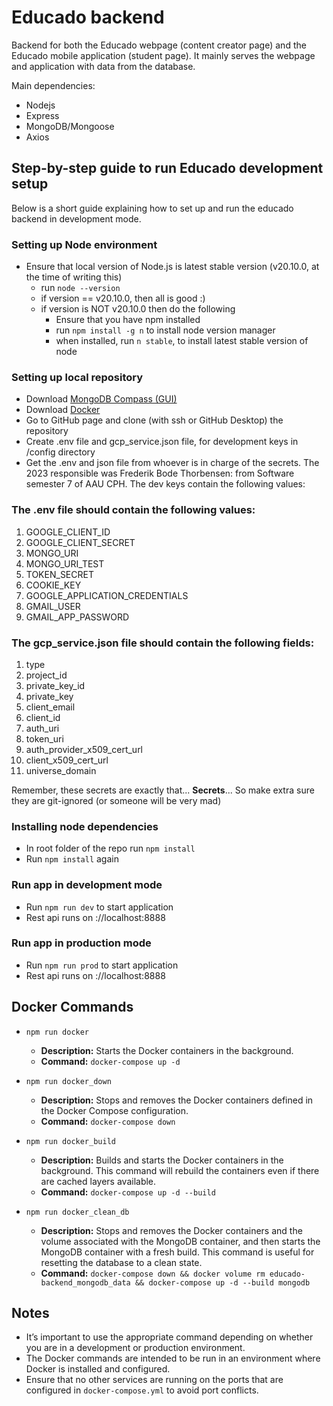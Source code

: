 # Educado backend

Backend for both the Educado webpage (content creator page) and the Educado mobile application (student page).
It mainly serves the webpage and application with data from the database.

Main dependencies:

- Nodejs
- Express
- MongoDB/Mongoose
- Axios

## Step-by-step guide to run Educado development setup

Below is a short guide explaining how to set up and run the educado backend in development mode.

### Setting up Node environment

- Ensure that local version of Node.js is latest stable version (v20.10.0, at the time of writing this)
  - run `node --version`
  - if version == v20.10.0, then all is good :)
  - if version is NOT v20.10.0 then do the following
    - Ensure that you have npm installed
    - run `npm install -g n` to install node version manager
    - when installed, run `n stable`, to install latest stable version of node

### Setting up local repository

- Download [MongoDB Compass (GUI)](https://www.mongodb.com/try/download/compass)
- Download [Docker](https://www.docker.com/)
- Go to GitHub page and clone (with ssh or GitHub Desktop) the repository
- Create .env file and gcp_service.json file, for development keys in /config directory
- Get the .env and json file from whoever is in charge of the secrets. The 2023 responsible was Frederik Bode Thorbensen: from Software semester 7 of AAU CPH. The dev keys contain the following values:

### The .env file should contain the following values:

1. GOOGLE_CLIENT_ID
2. GOOGLE_CLIENT_SECRET
3. MONGO_URI
4. MONGO_URI_TEST
5. TOKEN_SECRET
6. COOKIE_KEY
7. GOOGLE_APPLICATION_CREDENTIALS
8. GMAIL_USER
9. GMAIL_APP_PASSWORD

### The gcp_service.json file should contain the following fields:

1. type
2. project_id
3. private_key_id
4. private_key
5. client_email
6. client_id
7. auth_uri
8. token_uri
9. auth_provider_x509_cert_url
10. client_x509_cert_url
11. universe_domain

Remember, these secrets are exactly that... **Secrets**... So make extra sure they are git-ignored (or someone will be very mad)

### Installing node dependencies

- In root folder of the repo run `npm install`
- Run `npm install` again

### Run app in development mode

- Run `npm run dev` to start application
- Rest api runs on ://localhost:8888

### Run app in production mode

- Run `npm run prod` to start application
- Rest api runs on ://localhost:8888

## Docker Commands

- `npm run docker`

  - **Description:** Starts the Docker containers in the background.
  - **Command:** `docker-compose up -d`

- `npm run docker_down`

  - **Description:** Stops and removes the Docker containers defined in the Docker Compose configuration.
  - **Command:** `docker-compose down`

- `npm run docker_build`

  - **Description:** Builds and starts the Docker containers in the background. This command will rebuild the containers even if there are cached layers available.
  - **Command:** `docker-compose up -d --build`

- `npm run docker_clean_db`
  - **Description:** Stops and removes the Docker containers and the volume associated with the MongoDB container, and then starts the MongoDB container with a fresh build. This command is useful for resetting the database to a clean state.
  - **Command:** `docker-compose down && docker volume rm educado-backend_mongodb_data && docker-compose up -d --build mongodb`

## Notes

- It’s important to use the appropriate command depending on whether you are in a development or production environment.
- The Docker commands are intended to be run in an environment where Docker is installed and configured.
- Ensure that no other services are running on the ports that are configured in `docker-compose.yml` to avoid port conflicts.
